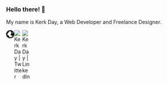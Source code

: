 ### Hello there! 👋
My name is Kerk Day, a Web Developer and Freelance Designer.

[<img align="left" alt="KerkDay.com" width="22px" src="https://raw.githubusercontent.com/iconic/open-iconic/master/svg/globe.svg" />](http://kerkday.com)
[<img align="left" alt="KerkDay | Twitter" width="22px" src="https://cdn.jsdelivr.net/npm/simple-icons@v3/icons/twitter.svg" />](https://twitter.com/KerkDay)
[<img align="left" alt="KerkDay | LinkedIn" width="22px" src="https://cdn.jsdelivr.net/npm/simple-icons@v3/icons/linkedin.svg" />](https://www.linkedin.com/in/kerkday/)
